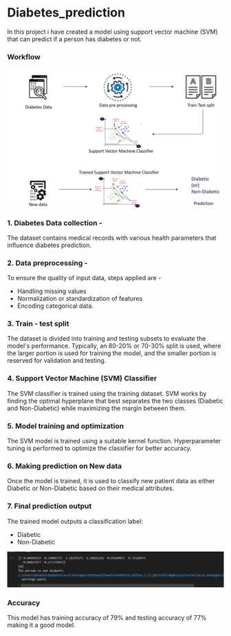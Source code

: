 # Diabetes_prediction

In this project i have created a model using support vector machine (SVM) that can predict if a person has diabetes or not. 

### Workflow 

![workflow](images/workflow.png) 

### 1. Diabetes Data collection - 

The dataset contains medical records with various health parameters that influence diabetes prediction. 

### 2. Data preprocessing - 

To ensure the quality of input data, steps applied are - 

* Handling missing values
* Normalization or standardization of features 
* Encoding categorical data.

### 3. Train - test split 

The dataset is divided into training and testing subsets to evaluate the model's performance. Typically, an 80-20% or 70-30% split is used, where the larger portion is used for training the model, and the smaller portion is reserved for validation and testing.

### 4. Support Vector Machine (SVM) Classifier

The SVM classifier is trained using the training dataset. SVM works by finding the optimal hyperplane that best separates the two classes (Diabetic and Non-Diabetic) while maximizing the margin between them.

### 5. Model training and optimization 

The SVM model is trained using a suitable kernel function. Hyperparameter tuning is performed to optimize the classifier for better accuracy.

### 6. Making prediction on New data 

Once the model is trained, it is used to classify new patient data as either Diabetic or Non-Diabetic based on their medical attributes.

### 7. Final prediction output 

The trained model outputs a classification label:

* Diabetic
* Non-Diabetic

![Output](images/output.png)

### Accuracy 

This model has training accuracy of 79% and testing accuracy of 77% making it a good model. 

